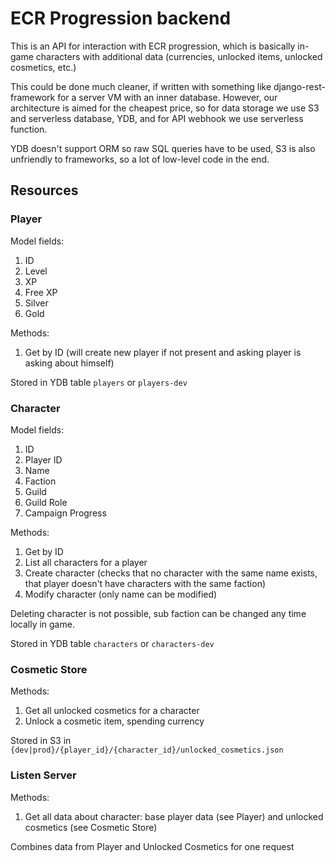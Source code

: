
# ECR Progression backend

This is an API for interaction with ECR progression, which is basically in-game characters with 
additional data (currencies, unlocked items, unlocked cosmetics, etc.)

This could be done much cleaner, if written with something like django-rest-framework for a 
server VM with an inner database. However, our architecture is aimed for the cheapest price, so 
for data storage we use S3 and serverless database, YDB, and for API webhook we use serverless function.

YDB doesn't support ORM so raw SQL queries have to be used, S3 is also unfriendly to frameworks, 
so a lot of low-level code in the end.

## Resources

### Player

Model fields:
1) ID
2) Level
3) XP
4) Free XP
5) Silver
6) Gold

Methods:
1) Get by ID (will create new player if not present and asking player is asking about himself)

Stored in YDB table `players` or `players-dev`

### Character

Model fields:
1) ID
2) Player ID
3) Name
4) Faction
5) Guild
6) Guild Role
7) Campaign Progress

Methods:
1) Get by ID
2) List all characters for a player
3) Create character (checks that no character with the same name exists, 
that player doesn't have characters with the same faction)
4) Modify character (only name can be modified)

Deleting character is not possible, sub faction can be changed any time locally in game.

Stored in YDB table `characters` or `characters-dev`

### Cosmetic Store

Methods:
1) Get all unlocked cosmetics for a character
2) Unlock a cosmetic item, spending currency

Stored in S3 in `{dev|prod}/{player_id}/{character_id}/unlocked_cosmetics.json`

### Listen Server

Methods:
1) Get all data about character: base player data (see Player) and unlocked cosmetics (see Cosmetic Store)

Combines data from Player and Unlocked Cosmetics for one request
